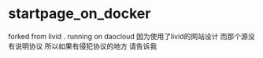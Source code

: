 # startpage_on_docker
forked from livid . running on daocloud
因为使用了livid的网站设计 而那个源没有说明协议 所以如果有侵犯协议的地方 请告诉我
